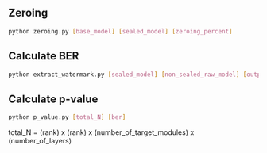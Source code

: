 

## Zeroing 
```bash
python zeroing.py [base_model] [sealed_model] [zeroing_percent]
```


## Calculate BER
```bash
python extract_watermark.py [sealed_model] [non_sealed_raw_model] [output_watermark_path]
```

## Calculate p-value

```bash
python p_value.py [total_N] [ber]
```

total_N = (rank) x (rank) x (number_of_target_modules) x (number_of_layers)